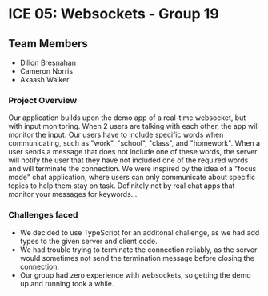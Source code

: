 # ICE 05: Websockets - Group 19

## Team Members
- Dillon Bresnahan
- Cameron Norris
- Akaash Walker

### Project Overview
Our application builds upon the demo app of a real-time websocket, but with input monitoring. When 2 users are talking with each other, the app will monitor the input. Our users have to include specific words when communicating, such as "work", "school", "class", and "homework". When a user sends a message that does not include one of these words, the server will notify the user that they have not included one of the required words and will terminate the connection. We were inspired by the idea of a "focus mode" chat application, where users can only communicate about specific topics to help them stay on task. Definitely not by real chat apps that monitor your messages for keywords...

### Challenges faced
- We decided to use TypeScript for an additonal challenge, as we had add types to the given server and client code.
- We had trouble trying to terminate the connection reliably, as the server would sometimes not send the termination message before closing the connection.
- Our group had zero experience with websockets, so getting the demo up and running took a while.


